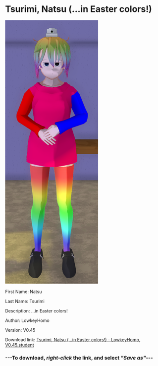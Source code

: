 # Tsurimi, Natsu (...in Easter colors!)

<img src = "https://raw.githubusercontent.com/Arbiter1223/Daigaku-Gurashi-Custom-Students/master/Students/Files/Tsurimi%2C%20Natsu%20(...in%20Easter%20colors!).png">

First Name: Natsu

Last Name: Tsurimi

Description: ...in Easter colors!

Author: LowkeyHomo

Version: V0.45

Download link: <a href="https://raw.githubusercontent.com/Arbiter1223/Daigaku-Gurashi-Custom-Students/master/Students/Files/Tsurimi%2C%20Natsu%20(...in%20Easter%20colors!)%20-%20LowkeyHomo%2C%20V0.45.student">Tsurimi, Natsu (...in Easter colors!) - LowkeyHomo, V0.45.student</a>

### ---**To download, _right-click_ the link, and select _"Save as"_**---
